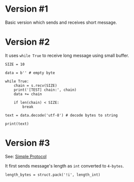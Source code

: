 # Version #1

Basic version which sends and receives short message.

# Version #2 

It uses `while True` to receive long message using small buffer.

    SIZE = 10
    
    data = b'' # empty byte 

    while True:
        chain = s.recv(SIZE)
        print('[TEST] chain:', chain)
        data += chain

        if len(chain) < SIZE:
            break

    text = data.decode('utf-8') # decode bytes to string

    print(text)

# Version #3

See: [Simple Protocol](../simple-protocol)

It first sends message's length as `int` converted to `4-bytes`. 

    length_bytes = struct.pack('!i', length_int)
